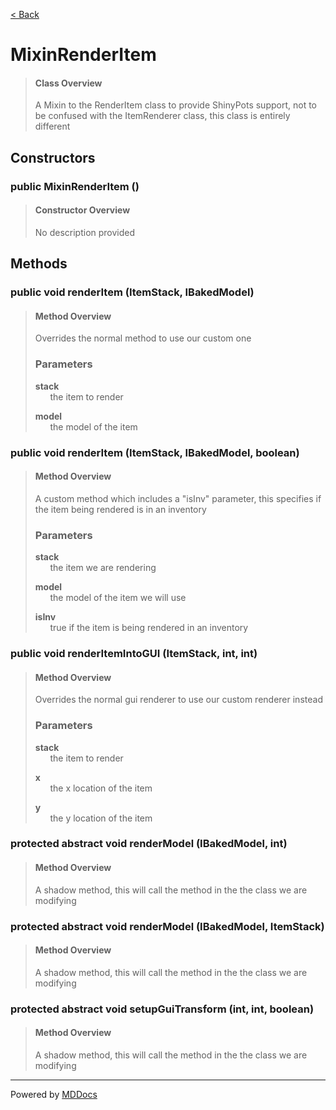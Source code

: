[< Back](../README.md)
# MixinRenderItem #
>#### Class Overview ####
>A Mixin to the RenderItem class to provide ShinyPots support, not to be confused with the
 ItemRenderer class, this class is entirely different
## Constructors ##
### public MixinRenderItem () ###
>#### Constructor Overview ####
>No description provided
>
## Methods ##
### public void renderItem (ItemStack, IBakedModel) ###
>#### Method Overview ####
>Overrides the normal method to use our custom one
>
>### Parameters ###
>**stack**<br />
>&nbsp;&nbsp;&nbsp;&nbsp;&nbsp;&nbsp;the item to render
>
>**model**<br />
>&nbsp;&nbsp;&nbsp;&nbsp;&nbsp;&nbsp;the model of the item
>
### public void renderItem (ItemStack, IBakedModel, boolean) ###
>#### Method Overview ####
>A custom method which includes a "isInv" parameter, this specifies if the item being rendered
 is in an inventory
>
>### Parameters ###
>**stack**<br />
>&nbsp;&nbsp;&nbsp;&nbsp;&nbsp;&nbsp;the item we are rendering
>
>**model**<br />
>&nbsp;&nbsp;&nbsp;&nbsp;&nbsp;&nbsp;the model of the item we will use
>
>**isInv**<br />
>&nbsp;&nbsp;&nbsp;&nbsp;&nbsp;&nbsp;true if the item is being rendered in an inventory
>
### public void renderItemIntoGUI (ItemStack, int, int) ###
>#### Method Overview ####
>Overrides the normal gui renderer to use our custom renderer instead
>
>### Parameters ###
>**stack**<br />
>&nbsp;&nbsp;&nbsp;&nbsp;&nbsp;&nbsp;the item to render
>
>**x**<br />
>&nbsp;&nbsp;&nbsp;&nbsp;&nbsp;&nbsp;the x location of the item
>
>**y**<br />
>&nbsp;&nbsp;&nbsp;&nbsp;&nbsp;&nbsp;the y location of the item
>
### protected abstract void renderModel (IBakedModel, int) ###
>#### Method Overview ####
>A shadow method, this will call the method in the the class we are modifying
>
### protected abstract void renderModel (IBakedModel, ItemStack) ###
>#### Method Overview ####
>A shadow method, this will call the method in the the class we are modifying
>
### protected abstract void setupGuiTransform (int, int, boolean) ###
>#### Method Overview ####
>A shadow method, this will call the method in the the class we are modifying
>

---
Powered by [MDDocs](https://github.com/VRCube/MDDocs)